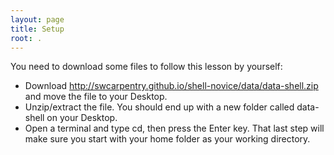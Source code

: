 ```yaml
---
layout: page
title: Setup
root: .
---
```

You need to download some files to follow this lesson by yourself:

- Download http://swcarpentry.github.io/shell-novice/data/data-shell.zip and move the file to your Desktop.
- Unzip/extract the file. You should end up with a new folder called data-shell on your Desktop.
- Open a terminal and type cd, then press the Enter key. That last step will make sure you start with your home folder as your working directory.
